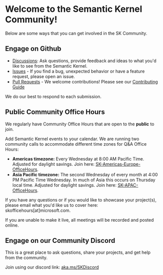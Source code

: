 # Welcome to the Semantic Kernel Community!

Below are some ways that you can get involved in the SK Community.

## Engage on Github

- [Discussions](https://github.com/microsoft/semantic-kernel/discussions): Ask questions, provide feedback and ideas to what you'd like to see from the Semantic Kernel.
- [Issues](https://github.com/microsoft/semantic-kernel/issues) - If you find a bug, unexpected behavior or have a feature request, please open an issue.
- [Pull Requests](https://github.com/microsoft/semantic-kernel/pulls) - We welcome contributions! Please see our [Contributing Guide](https://github.com/microsoft/semantic-kernel/blob/main/CONTRIBUTING.md)

We do our best to respond to each submission.

## Public Community Office Hours

We regularly have Community Office Hours that are open to the **public** to join.

Add Semantic Kernel events to your calendar. We are running two community calls to accommodate different time zones for Q&A Office Hours:

- **Americas timezone:** Every Wednesday at 8:00 AM Pacific Time. Adjusted for daylight savings. Join here: [SK-Americas-Europe-OfficeHours](https://aka.ms/sk-officehours).
- **Asia Pacific timezone:** The second Wednesday of every month at 4:00 PM Pacific Time Wednesday. In much of Asia this occurs on Thursday local time. Adjusted for daylight savings. Join here: [SK-APAC-OfficeHours](https://aka.ms/sk-apac-officehours).

If you have any questions or if you would like to showcase your project(s), please email what you'd like us to cover here: skofficehours[at]microsoft.com.

If you are unable to make it live, all meetings will be recorded and posted online.

## Engage on our Community Discord

This is a great place to ask questions, share your projects, and get help from the community.

Join using our discord link: [aka.ms/SKDiscord](https://aka.ms/SKDiscord)
